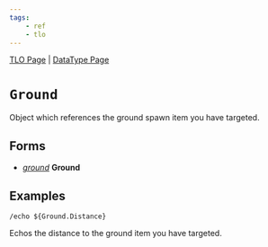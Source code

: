 ```yaml
---
tags:
    - ref
    - tlo
---
```

[TLO Page](../top-level-objects/tlo-list.md) | [DataType Page](../data-types/datatype-list.md)
# `Ground`

Object which references the ground spawn item you have targeted.

## Forms

* [_ground_](../data-types/datatype-ground.md) **Ground**

## Examples

`/echo ${Ground.Distance}`

Echos the distance to the ground item you have targeted.
